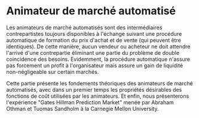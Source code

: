# Animateur de marché automatisé

Les animateurs de marché automatisés sont des intermédiaires contrepartistes toujours disponibles à
l'échange suivant une procédure automatique de formation du prix d'achat et de vente (qui peuvent
être identiques). De cette manière, aucun vendeur ou acheteur ne doit attendre l'arrivé d'une
contrepartie éliminant une partie du problème de double coincidence des besoins. Evidemment, la
procédure automatique n'assure pas forcement un profit à l'organisateur mais assure un gain de
liquidité non-négligeable sur certain marchés.

Cette partie présente les fondements théoriques des animateurs de marché automatisés, avec dans un
premier temps les propriétés désirables des fonctions de coût utilisées par les animateurs. Et
enfin, nous présenterons l'expérience "Gates Hillman Prediction Market" menée par Abraham Othman et
Tuomas Sandholm à la Carnegie Mellon University.
